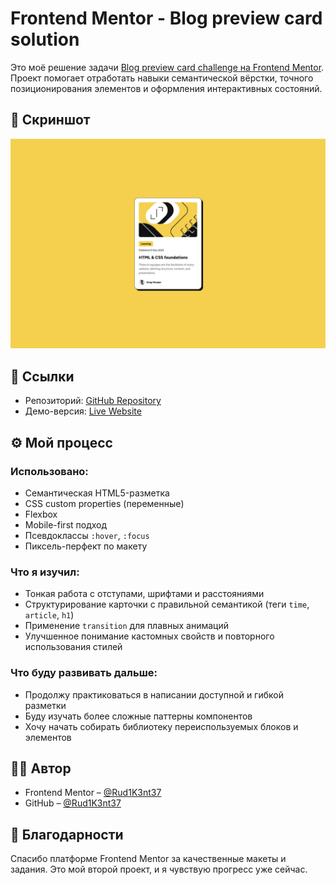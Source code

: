 # Frontend Mentor - Blog preview card solution

Это моё решение задачи [Blog preview card challenge на Frontend Mentor](https://www.frontendmentor.io/challenges/blog-preview-card-ckPaj01IcS). Проект помогает отработать навыки семантической вёрстки, точного позиционирования элементов и оформления интерактивных состояний.

## 📸 Скриншот

![Скриншот проекта](./screenshot.jpg)

## 🔗 Ссылки

- Репозиторий: [GitHub Repository](https://github.com/Rud1K3nt37/fem-blog-preview-card.git)  
- Демо-версия: [Live Website](https://rud1k3nt37.github.io/fem-blog-preview-card/)

## ⚙️ Мой процесс

### Использовано:

- Семантическая HTML5-разметка
- CSS custom properties (переменные)
- Flexbox
- Mobile-first подход
- Псевдоклассы `:hover`, `:focus`
- Пиксель-перфект по макету

### Что я изучил:

- Тонкая работа с отступами, шрифтами и расстояниями
- Структурирование карточки с правильной семантикой (теги `time`, `article`, `h1`)
- Применение `transition` для плавных анимаций
- Улучшенное понимание кастомных свойств и повторного использования стилей

### Что буду развивать дальше:

- Продолжу практиковаться в написании доступной и гибкой разметки
- Буду изучать более сложные паттерны компонентов
- Хочу начать собирать библиотеку переиспользуемых блоков и элементов

## 🙋‍♂️ Автор

- Frontend Mentor – [@Rud1K3nt37](https://www.frontendmentor.io/profile/Rud1K3nt37)
- GitHub – [@Rud1K3nt37](https://github.com/Rud1K3nt37)

## 🙌 Благодарности

Спасибо платформе Frontend Mentor за качественные макеты и задания. Это мой второй проект, и я чувствую прогресс уже сейчас.

